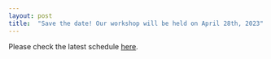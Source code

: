 ```yaml
---
layout: post
title:  "Save the date! Our workshop will be held on April 28th, 2023"
---
```


Please check the latest schedule <a href="/docs/history/2023/schedule/">here</a>.
